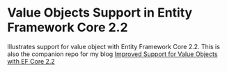 # Value Objects Support in Entity Framework Core 2.2

Illustrates support for value object with Entity Framework Core 2.2.
This is also the companion repo for my blog [Improved Support for Value Objects with EF Core 2.2](https://nankov.com/improved-support-value-objects-ef-core-22) 
